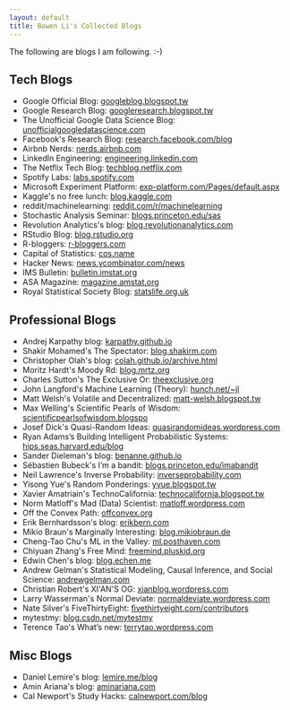 ```yaml
---
layout: default
title: Bowen Li's Collected Blogs
---
```


The following are blogs I am following. :-)

## Tech Blogs
- Google Official Blog:
[googleblog.blogspot.tw](googleblog.blogspot.tw)		
- Google Research Blog:
[googleresearch.blogspot.tw](googleresearch.blogspot.tw)
- The Unofficial Google Data Science Blog:
[unofficialgoogledatascience.com](unofficialgoogledatascience.com)
- Facebook's Research Blog:
[research.facebook.com/blog](research.facebook.com/blog)
- Airbnb Nerds:
[nerds.airbnb.com](nerds.airbnb.com)
- LinkedIn Engineering:
[engineering.linkedin.com](engineering.linkedin.com)
- The Netflix Tech Blog:
[techblog.netflix.com](techblog.netflix.com)
- Spotify Labs:
[labs.spotify.com](labs.spotify.com)
- Microsoft Experiment Platform:
[exp-platform.com/Pages/default.aspx](exp-platform.com/Pages/default.aspx)
- Kaggle's no free lunch:
[blog.kaggle.com](blog.kaggle.com)
- reddit/machinelearning:
[reddit.com/r/machinelearning](reddit.com/r/machinelearning)
- Stochastic Analysis Seminar:
[blogs.princeton.edu/sas](blogs.princeton.edu/sas)
- Revolution Analytics's blog:
[blog.revolutionanalytics.com](blog.revolutionanalytics.com)
- RStudio Blog:
[blog.rstudio.org](blog.rstudio.org)
- R-bloggers:
[r-bloggers.com](r-bloggers.com)
- Capital of Statistics:
[cos.name](cos.name)
- Hacker News:
[news.ycombinator.com/news](news.ycombinator.com/news)
- IMS Bulletin:
[bulletin.imstat.org](bulletin.imstat.org)
- ASA Magazine:
[magazine.amstat.org](magazine.amstat.org)
- Royal Statistical Society Blog:
[statslife.org.uk](statslife.org.uk)

## Professional Blogs
- Andrej Karpathy blog:
[karpathy.github.io](karpathy.github.io)
- Shakir Mohamed's The Spectator:
[blog.shakirm.com](blog.shakirm.com)
- Christopher Olah's blog:
[colah.github.io/archive.html](colah.github.io/archive.html)
- Moritz Hardt's Moody Rd:
[blog.mrtz.org](blog.mrtz.org)
- Charles Sutton's The Exclusive Or:
[theexclusive.org](theexclusive.org)
- John Langford's Machine Learning (Theory):
[hunch.net/~jl](hunch.net/~jl)
- Matt Welsh's Volatile and Decentralized:
[matt-welsh.blogspot.tw](matt-welsh.blogspot.tw)
- Max Welling's Scientific Pearls of Wisdom:
[scientificpearlsofwisdom.blogspo](scientificpearlsofwisdom.blogspo)
- Josef Dick's Quasi-Random Ideas:
[quasirandomideas.wordpress.com](quasirandomideas.wordpress.com)
- Ryan Adams’s Building Intelligent Probabilistic Systems:
[hips.seas.harvard.edu/blog](hips.seas.harvard.edu/blog)
- Sander Dieleman's blog:
[benanne.github.io](benanne.github.io)
- Sébastien Bubeck's I’m a bandit:
[blogs.princeton.edu/imabandit](blogs.princeton.edu/imabandit)	
- Neil Lawrence's Inverse Probability:
[inverseprobability.com](inverseprobability.com)
- Yisong Yue's Random Ponderings:
[yyue.blogspot.tw](yyue.blogspot.tw)	
- Xavier Amatriain's TechnoCalifornia:
[technocalifornia.blogspot.tw](technocalifornia.blogspot.tw)
- Norm Matloff's Mad (Data) Scientist:
[matloff.wordpress.com](matloff.wordpress.com)
- Off the Convex Path:
[offconvex.org](offconvex.org)
- Erik Bernhardsson's blog:
[erikbern.com](erikbern.com)
- Mikio Braun's Marginally Interesting:
[blog.mikiobraun.de](blog.mikiobraun.de)
- Cheng-Tao Chu's ML in the Valley:
[ml.posthaven.com](ml.posthaven.com)
- Chiyuan Zhang's Free Mind:
[freemind.pluskid.org](freemind.pluskid.org)
- Edwin Chen's blog:
[blog.echen.me](blog.echen.me)
- Andrew Gelman's Statistical Modeling, Causal Inference, and Social Science:
[andrewgelman.com](andrewgelman.com)
- Christian Robert's XI'AN'S OG:
[xianblog.wordpress.com](xianblog.wordpress.com)
- Larry Wasserman's Normal Deviate:
[normaldeviate.wordpress.com](normaldeviate.wordpress.com)
- Nate Silver's FiveThirtyEight:
[fivethirtyeight.com/contributors](fivethirtyeight.com/contributors)
- mytestmy:
[blog.csdn.net/mytestmy](blog.csdn.net/mytestmy)
- Terence Tao's What’s new:
[terrytao.wordpress.com](terrytao.wordpress.com)

## Misc Blogs
- Daniel Lemire's blog:
[lemire.me/blog](lemire.me/blog)
- Amin Ariana's blog:
[aminariana.com](aminariana.com)
- Cal Newport's Study Hacks:
[calnewport.com/blog](calnewport.com/blog)

